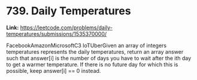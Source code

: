 # 739. Daily Temperatures

**Link:** https://leetcode.com/problems/daily-temperatures/submissions/1535370000/

FacebookAmazonMicrosoftC3 IoTUberGiven an array of integers temperatures represents the daily temperatures, return an array answer such that answer[i] is the number of days you have to wait after the ith day to get a warmer temperature. If there is no future day for which this is possible, keep answer[i] == 0 instead.

